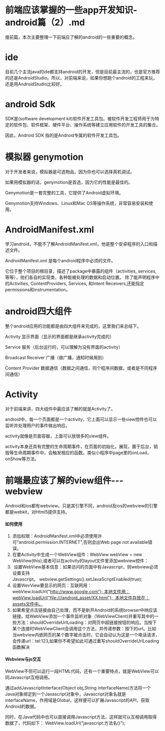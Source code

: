 # 前端应该掌握的一些app开发知识-android篇（2）.md

接前篇，本次主要整理一下前端应了解的android的一些重要的概念。

# ide

目前几个主流java的ide都支持android的开发，但是目前最主流的，也是官方推荐的还是AndroidStudio。所以，对前端来说，如果你想跑个android的工程来玩，还是用AndroidStudio比较好。

# android Sdk

SDK是(software development kit)软件开发工具包。被软件开发工程师用于为特定的软件包、软件框架、硬件平台、操作系统等建立应用软件的开发工具的集合。

因此，Android SDK 指的是Android专属的软件开发工具包。

# 模拟器 genymotion

对于开发者来说，模拟器是可选物品，因为你也可以选择真机调试。

如果用模拟器的话，genymotion是首选，因为它的性能是最佳的。

Genymotion是一套完整的工具，它提供了Android虚拟环境。

Genymotion支持Windows、Linux和Mac OS等操作系统，非常容易安装和使用。

# AndroidManifest.xml

学习android，不能不了解AndroidManifest.xml，他是整个安卓程序的入口和描述文件。

AndroidManifest.xml 是每个android程序中必须的文件。

它位于整个项目的根目录，描述了package中暴露的组件（activities, services, 等等），他们各自的实现类，各种能被处理的数据和启动位置。 除了能声明程序中的Activities, ContentProviders, Services, 和Intent Receivers,还能指定permissions和instrumentation。


# android四大组件

整个android应用的功能都是由四大组件来完成的，这里我们来总结下。

Activity 显示界面（显示的界面都是继承activity完成的）

Service 服务（后台运行的，可以理解为没有界面的activity）

Broadcast Receiver 广播（做广播，通知时候用到）

Content Provider  数据通信（数据之间通信，同个程序间数据，或者是不同程序间通信）

# Activity

对于前端来讲，四大组件中最应该了解的就是Activity了。

android中，每一个页面都是一个activity，它上面可以显示一些view控件也可以监听并处理用户的事件做出响应。

activity就像是页面容器，上面可以放很多的view组件。

activity本身还具有完整的生命周期事件，在页面的初始化，展现，置于后台，销毁等生命周期事件中，会触发相应的函数。类似小程序中page里的onLoad，onShow等方法。

# 前端最应该了解的view组件---webview

Android和ios都有webview。只是其引擎不同，android及ios的webview的引擎都是webkit，对Html5提供支持。

#### 如何使用

1. 添加权限：AndroidManifest.xml中必须使用许可"android.permission.INTERNET",否则会出Web page not available错误。
2. 在要Activity中生成一个WebView组件：WebView webView = new WebView(this);或者可以在activity的layout文件里添加webview控件：
3.  设置WebView基本信息：如果访问的页面中有Javascript，则webview必须设置支持Javascript。 webview.getSettings().setJavaScriptEnabled(true);  
4. 设置WevView要显示的网页：互联网用：webView.loadUrl("http://www.google.com"); 本地文件用：webView.loadUrl("file:///android_asset/XX.html");  本地文件存放在：assets文件中。
5. 如果希望点击链接由自己处理，而不是新开Android的系统browser中响应该链接。给WebView添加一个事件监听对象（WebViewClient)并重写其中的一些方法：shouldOverrideUrlLoading：对网页中超链接按钮的响应。当按下某个连接时WebViewClient会调用这个方法，并传递参数：按下的url。比如当webview内嵌网页的某个数字被点击时，它会自动认为这是一个电话请求，会传递url：tel:123,如果你不希望如此可通过重写shouldOverrideUrlLoading函数解决

#### Webview与js交互

WebView不但可以运行一段HTML代码，还有一个重要特点，就是WebView可以同Javascript互相调用。

通过addJavascriptInterface(Object obj,String interfaceName)方法将一个Java对象绑定到一个Javascript对象中，Javascript对象名就是interfaceName，作用域是Global，这样便可以扩展Javascript的API，获取Android的数据。

同时，在Java代码中也可以直接调用Javascript方法，这样就可以互相调用取得数据了，代码如下：
WebView.loadUrl("javascript:方法名()");


